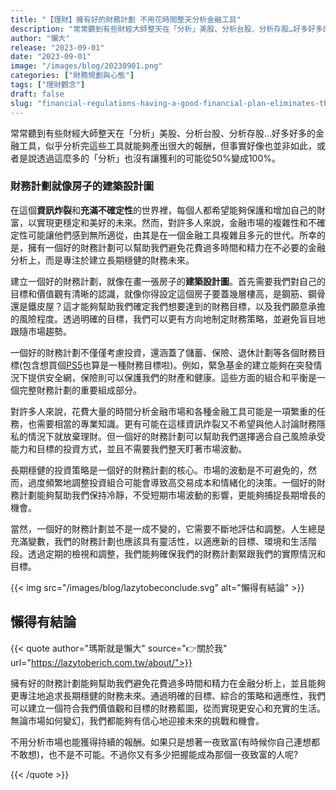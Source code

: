 ```yaml
---
title: "【理財】擁有好的財務計劃 不用花時間整天分析金融工具"
description: "常常聽到有些財經大師整天在「分析」美股、分析台股、分析存股…好多好多的金融工具，似乎分析完這些工具就能夠產出很大的報酬，但事實好像也並非如此，或者是說透過這麼多的「分析」也沒有讓獲利的可能從50%變成100%。"
author: "懶大"
release: "2023-09-01"
date: "2023-09-01"
image: "/images/blog/20230901.png"
categories: ["財務規劃與心態"]
tags: ["理財觀念"]
draft: false
slug: "financial-regulations-having-a-good-financial-plan-eliminates-the-need-to-spend-all-day-analyzing-financial-instruments"
---
```


常常聽到有些財經大師整天在「分析」美股、分析台股、分析存股…好多好多的金融工具，似乎分析完這些工具就能夠產出很大的報酬，但事實好像也並非如此，或者是說透過這麼多的「分析」也沒有讓獲利的可能從50%變成100%。

### 財務計劃就像房子的建築設計圖

在這個**資訊炸裂**和**充滿不確定性**的世界裡，每個人都希望能夠保護和增加自己的財富，以實現更穩定和美好的未來。然而，對許多人來說，金融市場的複雜性和不確定性可能讓他們感到無所適從，由其是在一個金融工具複雜且多元的世代。所幸的是，擁有一個好的財務計劃可以幫助我們避免花費過多時間和精力在不必要的金融分析上，而是專注於建立長期穩健的財務未來。

建立一個好的財務計劃，就像在畫一張房子的**建築設計圖**。首先需要我們對自己的目標和價值觀有清晰的認識，就像你得設定這個房子要蓋幾層樓高，是鋼筋、鋼骨還是鐵皮屋？這才能夠幫助我們確定我們想要達到的財務目標，以及我們願意承擔的風險程度。透過明確的目標，我們可以更有方向地制定財務策略，並避免盲目地跟隨市場趨勢。

一個好的財務計劃不僅僅考慮投資，還涵蓋了儲蓄、保險、退休計劃等各個財務目標(包含想買個[PS5](https://www.playstation.com/zh-hant-tw/ps5/)也算是一種財務目標啦)。例如，緊急基金的建立能夠在突發情況下提供安全網，保險則可以保護我們的財產和健康。這些方面的組合和平衡是一個完整財務計劃的重要組成部分。

對許多人來說，花費大量的時間分析金融市場和各種金融工具可能是一項繁重的任務，也需要相當的專業知識。更有可能在這樣資訊炸裂又不希望與他人討論財務隱私的情況下就放棄理財。但一個好的財務計劃可以幫助我們選擇適合自己風險承受能力和目標的投資方式，並且不需要我們整天盯著市場波動。

長期穩健的投資策略是一個好的財務計劃的核心。市場的波動是不可避免的，然而，過度頻繁地調整投資組合可能會導致高交易成本和情緒化的決策。一個好的財務計劃能夠幫助我們保持冷靜，不受短期市場波動的影響，更能夠捕捉長期增長的機會。

當然，一個好的財務計劃並不是一成不變的，它需要不斷地評估和調整。人生總是充滿變數，我們的財務計劃也應該具有靈活性，以適應新的目標、環境和生活階段。透過定期的檢視和調整，我們能夠確保我們的財務計劃緊跟我們的實際情況和目標。

{{< img src="/images/blog/lazytobeconclude.svg" alt="懶得有結論" >}}

## 懶得有結論

{{< quote author="瑪斯就是懶大" source="👉關於我" url="https://lazytoberich.com.tw/about/">}}

擁有好的財務計劃能夠幫助我們避免花費過多時間和精力在金融分析上，並且能夠更專注地追求長期穩健的財務未來。通過明確的目標、綜合的策略和適應性，我們可以建立一個符合我們價值觀和目標的財務藍圖，從而實現更安心和充實的生活。無論市場如何變幻，我們都能夠有信心地迎接未來的挑戰和機會。

不用分析市場也能獲得持續的報酬。如果只是想著一夜致富(有時候你自己連想都不敢想)，也不是不可能。不過你又有多少把握能成為那個一夜致富的人呢?

{{< /quote >}}
